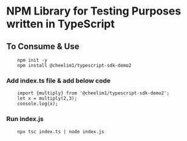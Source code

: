 # NPM Library for Testing Purposes written in TypeScript

## To Consume & Use
```
    npm init -y
    npm install @cheelim1/typescript-sdk-demo2
```

### Add index.ts file & add below code
```
    import {multiply} from '@cheelim1/typescript-sdk-demo2';
    let x = multiply(2,3);
    console.log(x);
```

### Run index.js
```
    npx tsc index.ts | node index.js
```